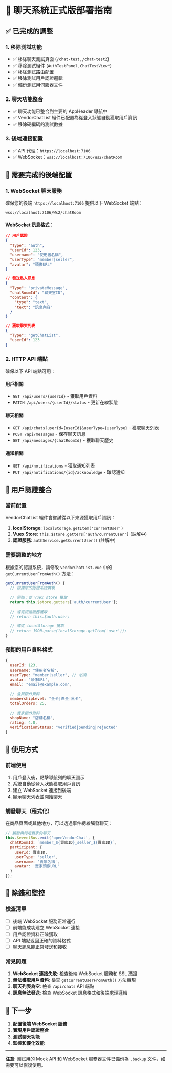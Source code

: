 # 🚀 聊天系統正式版部署指南

## ✅ 已完成的調整

### 1. 移除測試功能
- ✅ 移除聊天測試頁面 (`/chat-test`, `/chat-test2`)
- ✅ 移除測試組件 (`AuthTestPanel`, `ChatTestView*`)
- ✅ 移除測試路由配置
- ✅ 移除測試用戶認證邏輯
- ✅ 備份測試用伺服器文件

### 2. 聊天功能整合
- ✅ 聊天功能已整合到主要的 AppHeader 導航中
- ✅ VendorChatList 組件已配置為從登入狀態自動獲取用戶資訊
- ✅ 移除硬編碼的測試數據

### 3. 後端連接配置
- ✅ API 代理：`https://localhost:7106`
- ✅ WebSocket：`wss://localhost:7106/Ws2/chatRoom`

## 🔧 需要完成的後端配置

### 1. WebSocket 聊天服務
確保您的後端 `https://localhost:7106` 提供以下 WebSocket 端點：
```
wss://localhost:7106/Ws2/chatRoom
```

#### WebSocket 訊息格式：
```json
// 用戶認證
{
  "Type": "auth",
  "userId": 123,
  "username": "使用者名稱",
  "userType": "member|seller",
  "avatar": "頭像URL"
}

// 發送私人訊息
{
  "Type": "privateMessage",
  "chatRoomId": "聊天室ID",
  "content": {
    "type": "text",
    "text": "訊息內容"
  }
}

// 獲取聊天列表
{
  "Type": "getChatList",
  "userId": 123
}
```

### 2. HTTP API 端點
確保以下 API 端點可用：

#### 用戶相關
- `GET /api/users/{userId}` - 獲取用戶資料
- `PATCH /api/users/{userId}/status` - 更新在線狀態

#### 聊天相關
- `GET /api/chats?userId={userId}&userType={userType}` - 獲取聊天列表
- `POST /api/messages` - 保存聊天訊息
- `GET /api/messages/{chatRoomId}` - 獲取聊天歷史

#### 通知相關
- `GET /api/notifications` - 獲取通知列表
- `PUT /api/notifications/{id}/acknowledge` - 確認通知

## 👤 用戶認證整合

### 當前配置
VendorChatList 組件會嘗試從以下來源獲取用戶資訊：

1. **localStorage**: `localStorage.getItem('currentUser')`
2. **Vuex Store**: `this.$store.getters['auth/currentUser']` (註解中)
3. **認證服務**: `authService.getCurrentUser()` (註解中)

### 需要調整的地方
根據您的認證系統，請修改 `VendorChatList.vue` 中的 `getCurrentUserFromAuth()` 方法：

```javascript
getCurrentUserFromAuth() {
  // 根據您的認證系統實現
  
  // 例如：從 Vuex store 獲取
  return this.$store.getters['auth/currentUser'];
  
  // 或從認證服務獲取
  // return this.$auth.user;
  
  // 或從 localStorage 獲取
  // return JSON.parse(localStorage.getItem('user'));
}
```

### 預期的用戶資料格式
```javascript
{
  userId: 123,
  username: "使用者名稱",
  userType: "member|seller", // 必須
  avatar: "頭像URL",
  email: "email@example.com",
  
  // 會員額外資料
  membershipLevel: "金卡|白金|黑卡",
  totalOrders: 25,
  
  // 賣家額外資料
  shopName: "店舖名稱",
  rating: 4.8,
  verificationStatus: "verified|pending|rejected"
}
```

## 🎯 使用方式

### 前端使用
1. 用戶登入後，點擊導航列的聊天圖示
2. 系統自動從登入狀態獲取用戶資訊
3. 建立 WebSocket 連接到後端
4. 顯示聊天列表並開始聊天

### 觸發聊天（程式化）
在商品頁面或其他地方，可以透過事件總線觸發聊天：

```javascript
// 觸發與特定賣家的聊天
this.$eventBus.emit('openVendorChat', {
  chatRoomId: `member_${買家ID}_seller_${賣家ID}`,
  participant: {
    userId: 賣家ID,
    userType: 'seller',
    username: '賣家名稱',
    avatar: '賣家頭像URL'
  }
});
```

## 🐛 除錯和監控

### 檢查清單
- [ ] 後端 WebSocket 服務正常運行
- [ ] 前端能成功建立 WebSocket 連接
- [ ] 用戶認證資料正確獲取
- [ ] API 端點返回正確的資料格式
- [ ] 聊天訊息能正常發送和接收

### 常見問題
1. **WebSocket 連接失敗**: 檢查後端 WebSocket 服務和 SSL 憑證
2. **無法獲取用戶資料**: 檢查 `getCurrentUserFromAuth()` 方法實現
3. **聊天列表為空**: 檢查 `/api/chats` API 端點
4. **訊息無法發送**: 檢查 WebSocket 訊息格式和後端處理邏輯

## 📝 下一步

1. **配置後端 WebSocket 服務**
2. **實現用戶認證整合**
3. **測試聊天功能**
4. **監控和優化效能**

---

**注意**: 測試用的 Mock API 和 WebSocket 服務器文件已備份為 `.backup` 文件，如需要可以恢復使用。
